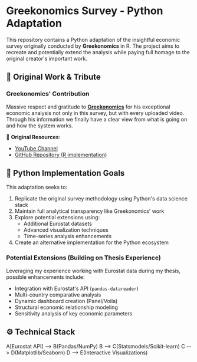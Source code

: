 # Greekonomics Survey - Python Adaptation

This repository contains a Python adaptation of the insightful economic survey originally conducted by **Greekonomics** in R. The project aims to recreate and potentially extend the analysis while paying full homage to the original creator's important work.

## 🎯 Original Work & Tribute

### Greekonomics' Contribution
Massive respect and gratitude to **[Greekonomics](https://www.youtube.com/@Greekonomics)** for his exceptional economic analysis not only in this survey, but with every uploaded video. Through his information we finally have a clear view from what is going on and how the system works.

🔗 **Original Resources**:
- [YouTube Channel](https://www.youtube.com/@Greekonomics)
- [GitHub Repository (R implementation)](https://github.com/AMantes/Greekonomics/tree/main)

## 🐍 Python Implementation Goals

This adaptation seeks to:
1. Replicate the original survey methodology using Python's data science stack
2. Maintain full analytical transparency like Greekonomics' work
3. Explore potential extensions using:
   - Additional Eurostat datasets
   - Advanced visualization techniques
   - Time-series analysis enhancements
4. Create an alternative implementation for the Python ecosystem

### Potential Extensions (Building on Thesis Experience)
Leveraging my experience working with Eurostat data during my thesis, possible enhancements include:
- Integration with Eurostat's API (`pandas-datareader`)
- Multi-country comparative analysis
- Dynamic dashboard creation (Panel/Voila)
- Structural economic relationship modeling
- Sensitivity analysis of key economic parameters

## ⚙️ Technical Stack
A[Eurostat API] --> B(Pandas/NumPy)
B --> C(Statsmodels/Scikit-learn)
C --> D(Matplotlib/Seaborn)
D --> E(Interactive Visualizations)
